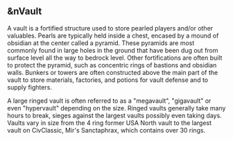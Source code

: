 ## &nVault

A vault is a fortified structure used to store pearled players and/or other valuables. 
Pearls are typically held inside a chest, encased by a mound of obsidian at the center 
called a pyramid. These pyramids are most commonly found in large holes in the ground 
that have been dug out from surface level all the way to bedrock level. Other fortifications 
are often built to protect the pyramid, such as concentric rings of bastions and obsidian 
walls. Bunkers or towers are often constructed above the main part of the vault to store 
materials, factories, and potions for vault defense and to supply fighters.

A large ringed vault is often referred to as a "megavault", "gigavault" or even 
"hypervault" depending on the size. Ringed vaults generally take many hours to break, 
sieges against the largest vaults possibly even taking days. Vaults vary in size from 
the 4 ring former USA North vault to the largest vault on CivClassic, Mir's Sanctaphrax, 
which contains over 30 rings. 
